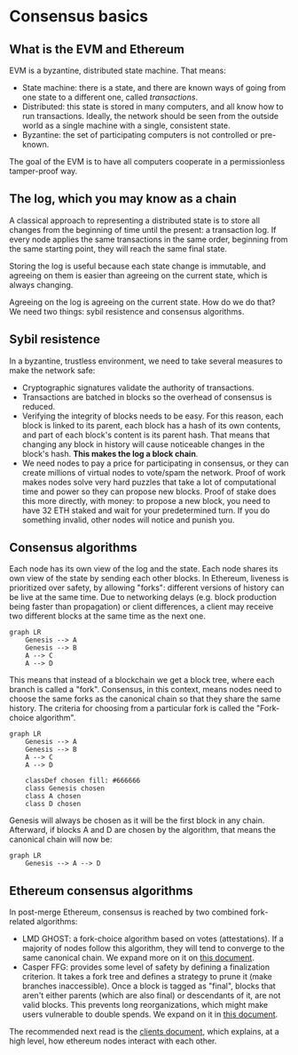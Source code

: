 # Consensus basics

## What is the EVM and Ethereum

EVM is a byzantine, distributed state machine. That means: 

- State machine: there is a state, and there are known ways of going from one state to a different one, called _transactions_.
- Distributed: this state is stored in many computers, and all know how to run transactions. Ideally, the network should be seen from the outside world as a single machine with a single, consistent state.
- Byzantine: the set of participating computers is not controlled or pre-known.

The goal of the EVM is to have all computers cooperate in a permissionless tamper-proof way.

## The log, which you may know as a chain

A classical approach to representing a distributed state is to store all changes from the beginning of time until the present: a transaction log. If every node applies the same transactions in the same order, beginning from the same starting point, they will reach the same final state.

Storing the log is useful because each state change is immutable, and agreeing on them is easier than agreeing on the current state, which is always changing.

Agreeing on the log is agreeing on the current state. How do we do that? We need two things: sybil resistence and consensus algorithms.

## Sybil resistence

In a byzantine, trustless environment, we need to take several measures to make the network safe:

- Cryptographic signatures validate the authority of transactions.
- Transactions are batched in blocks so the overhead of consensus is reduced.
- Verifying the integrity of blocks needs to be easy. For this reason, each block is linked to its parent, each block has a hash of its own contents, and part of each block's content is its parent hash. That means that changing any block in history will cause noticeable changes in the block's hash. **This makes the log a block chain**.
- We need nodes to pay a price for participating in consensus, or they can create millions of virtual nodes to vote/spam the network. Proof of work makes nodes solve very hard puzzles that take a lot of computational time and power so they can propose new blocks. Proof of stake does this more directly, with money: to propose a new block, you need to have 32 ETH staked and wait for your predetermined turn. If you do something invalid, other nodes will notice and punish you.

## Consensus algorithms

Each node has its own view of the log and the state. Each node shares its own view of the state by sending each other blocks. In Ethereum, liveness is prioritized over safety, by allowing "forks": different versions of history can be live at the same time. Due to networking delays (e.g. block production being faster than propagation) or client differences, a client may receive two different blocks at the same time as the next one.

```mermaid
graph LR
    Genesis --> A
    Genesis --> B
    A --> C
    A --> D
```

This means that instead of a blockchain we get a block tree, where each branch is called a "fork". Consensus, in this context, means nodes need to choose the same forks as the canonical chain so that they share the same history. The criteria for choosing from a particular fork is called the "Fork-choice algorithm".

```mermaid
graph LR
    Genesis --> A
    Genesis --> B
    A --> C
    A --> D

    classDef chosen fill: #666666
    class Genesis chosen
    class A chosen
    class D chosen
```

Genesis will always be chosen as it will be the first block in any chain. Afterward, if blocks A and D are chosen by the algorithm, that means the canonical chain will now be:

```mermaid
graph LR
    Genesis --> A --> D
```

## Ethereum consensus algorithms

In post-merge Ethereum, consensus is reached by two combined fork-related algorithms:

- LMD GHOST: a fork-choice algorithm based on votes (attestations). If a majority of nodes follow this algorithm, they will tend to converge to the same canonical chain. We expand more on it on [this document](fork_choice.md).
- Casper FFG: provides some level of safety by defining a finalization criterion. It takes a fork tree and defines a strategy to prune it (make branches inaccessible). Once a block is tagged as "final", blocks that aren't either parents (which are also final) or descendants of it, are not valid blocks. This prevents long reorganizations, which might make users vulnerable to double spends. We expand on it in [this document](finality.md).

The recommended next read is the [clients document](clients.md), which explains, at a high level, how ethereum nodes interact with each other.
